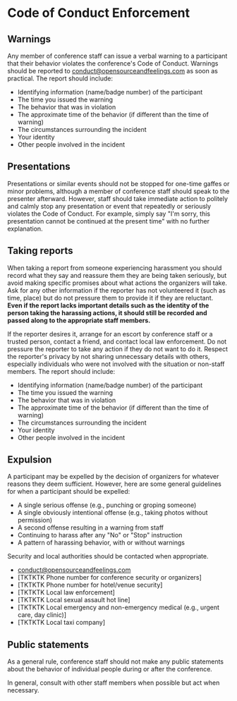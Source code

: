 # Code of Conduct Enforcement

## Warnings

Any member of conference staff can issue a verbal warning to a participant that their behavior violates the conference's Code of Conduct. Warnings should be reported to conduct@opensourceandfeelings.com as soon as practical. The report should include:

 - Identifying information (name/badge number) of the participant
 - The time you issued the warning
 - The behavior that was in violation
 - The approximate time of the behavior (if different than the time of warning)
 - The circumstances surrounding the incident
 - Your identity
 - Other people involved in the incident

## Presentations

Presentations or similar events should not be stopped for one-time gaffes or minor problems, although a member of conference staff should speak to the presenter afterward. However, staff should take immediate action to politely and calmly stop any presentation or event that repeatedly or seriously violates the Code of Conduct. For example, simply say "I'm sorry, this presentation cannot be continued at the present time" with no further explanation.

## Taking reports

When taking a report from someone experiencing harassment you should record what they say and reassure them they are being taken seriously, but avoid making specific promises about what actions the organizers will take. Ask for any other information if the reporter has not volunteered it (such as time, place) but do not pressure them to provide it if they are reluctant. **Even if the report lacks important details such as the identity of the person taking the harassing actions, it should still be recorded and passed along to the appropriate staff members.**

If the reporter desires it, arrange for an escort by conference staff or a trusted person, contact a friend, and contact local law enforcement. Do not pressure the reporter to take any action if they do not want to do it. Respect the reporter's privacy by not sharing unnecessary details with others, especially individuals who were not involved with the situation or non-staff members. The report should include:

 - Identifying information (name/badge number) of the participant
 - The time you issued the warning
 - The behavior that was in violation
 - The approximate time of the behavior (if different than the time of warning)
 - The circumstances surrounding the incident
 - Your identity
 - Other people involved in the incident

## Expulsion

A participant may be expelled by the decision of organizers for whatever reasons they deem sufficient. However, here are some general guidelines for when a participant should be expelled:

 - A single serious offense (e.g., punching or groping someone)
 - A single obviously intentional offense (e.g., taking photos without permission)
 - A second offense resulting in a warning from staff
 - Continuing to harass after any "No" or "Stop" instruction
 - A pattern of harassing behavior, with or without warnings

Security and local authorities should be contacted when appropriate.

 - conduct@opensourceandfeelings.com
 - [TKTKTK Phone number for conference security or organizers]
 - [TKTKTK Phone number for hotel/venue security]
 - [TKTKTK Local law enforcement]
 - [TKTKTK Local sexual assault hot line]
 - [TKTKTK Local emergency and non-emergency medical (e.g., urgent care, day clinic)]
 - [TKTKTK Local taxi company]

## Public statements

As a general rule, conference staff should not make any public statements about the behavior of individual people during or after the conference.

In general, consult with other staff members when possible but act when necessary.